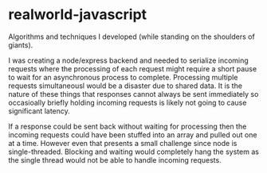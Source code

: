 # realworld-javascript

Algorithms and techniques I developed (while standing on the shoulders of giants).

I was creating a node/express backend and needed to serialize incoming requests where the processing of each request might require a short pause to wait for an asynchronous process to complete. Processing multiple requests simultaneousl would be a disaster due to shared data. It is the nature of these things that responses cannot always be sent immediately so occasioally briefly holding incoming requests is likely not going to cause significant latency.

If a response could be sent back without waiting for processing then the incoming requests could have been stuffed into an array and pulled out one at a time. However even that presents a small challenge since node is single-threaded. Blocking and waiting would completely hang the system as the single thread would not be able to handle incoming requests.

